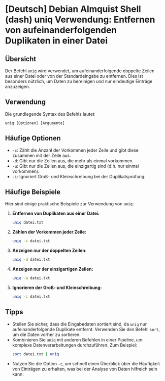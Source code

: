 # [Deutsch] Debian Almquist Shell (dash) uniq Verwendung: Entfernen von aufeinanderfolgenden Duplikaten in einer Datei

## Übersicht
Der Befehl `uniq` wird verwendet, um aufeinanderfolgende doppelte Zeilen aus einer Datei oder von der Standardeingabe zu entfernen. Dies ist besonders nützlich, um Daten zu bereinigen und nur eindeutige Einträge anzuzeigen.

## Verwendung
Die grundlegende Syntax des Befehls lautet:

```
uniq [Optionen] [Argumente]
```

## Häufige Optionen
- `-c`: Zählt die Anzahl der Vorkommen jeder Zeile und gibt diese zusammen mit der Zeile aus.
- `-d`: Gibt nur die Zeilen aus, die mehr als einmal vorkommen.
- `-u`: Gibt nur die Zeilen aus, die einzigartig sind (d.h. nur einmal vorkommen).
- `-i`: Ignoriert Groß- und Kleinschreibung bei der Duplikatsprüfung.

## Häufige Beispiele
Hier sind einige praktische Beispiele zur Verwendung von `uniq`:

1. **Entfernen von Duplikaten aus einer Datei:**
   ```bash
   uniq datei.txt
   ```

2. **Zählen der Vorkommen jeder Zeile:**
   ```bash
   uniq -c datei.txt
   ```

3. **Anzeigen nur der doppelten Zeilen:**
   ```bash
   uniq -d datei.txt
   ```

4. **Anzeigen nur der einzigartigen Zeilen:**
   ```bash
   uniq -u datei.txt
   ```

5. **Ignorieren der Groß- und Kleinschreibung:**
   ```bash
   uniq -i datei.txt
   ```

## Tipps
- Stellen Sie sicher, dass die Eingabedaten sortiert sind, da `uniq` nur aufeinanderfolgende Duplikate entfernt. Verwenden Sie den Befehl `sort`, um die Daten vorher zu sortieren.
- Kombinieren Sie `uniq` mit anderen Befehlen in einer Pipeline, um komplexe Datenverarbeitungen durchzuführen. Zum Beispiel:
  ```bash
  sort datei.txt | uniq
  ```
- Nutzen Sie die Option `-c`, um schnell einen Überblick über die Häufigkeit von Einträgen zu erhalten, was bei der Analyse von Daten hilfreich sein kann.